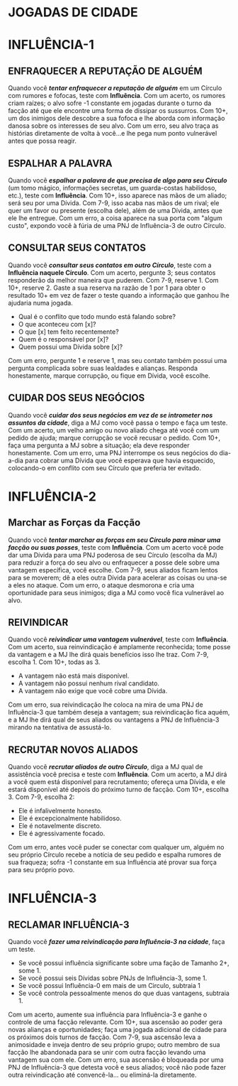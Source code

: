 # JOGADAS DE CIDADE

# INFLUÊNCIA-1

## ENFRAQUECER A REPUTAÇÃO DE ALGUÉM

Quando você ***tentar enfraquecer a reputação de alguém*** em um Círculo com rumores e fofocas, teste com **Influência**. Com um acerto, os rumores criam raízes; o alvo sofre -1 constante em jogadas durante o turno da facção até que ele encontre uma forma de dissipar os sussurros. Com 10+, um dos inimigos dele descobre a sua fofoca e lhe aborda com informação danosa sobre os interesses de seu alvo. Com um erro, seu alvo traça as histórias diretamente de volta à você...e lhe pega num ponto vulnerável antes que possa reagir.

## ESPALHAR A PALAVRA

Quando você ***espalhar a palavra de que precisa de algo para seu Círculo*** (um tomo mágico, informações secretas, um guarda-costas habilidoso, etc.), teste com **Influência**. Com 10+, isso aparece nas mãos de um aliado; será seu por uma Dívida. Com 7-9, isso acaba nas mãos de um rival; ele quer um favor ou presente (escolha dele), além de uma Dívida, antes que ele lhe entregue. Com um erro, a coisa aparece na sua porta com "algum custo", expondo você à fúria de uma PNJ de Influência-3 de outro Círculo.

## CONSULTAR SEUS CONTATOS

Quando você ***consultar seus contatos em outro Círculo***, teste com a **Influência naquele Círculo**. Com um acerto, pergunte 3; seus contatos responderão da melhor maneira que puderem. Com 7-9, reserve 1. Com 10+, reserve 2. Gaste a sua reserva na razão de 1 por 1 para obter o resultado 10+ em vez de fazer o teste quando a informação que ganhou lhe ajudaria numa jogada.

- Qual é o conflito que todo mundo está falando sobre?
- O que aconteceu com [x]?
- O que [x] tem feito recentemente?
- Quem é o responsável por [x]?
- Quem possui uma Dívida sobre [x]?

Com um erro, pergunte 1 e reserve 1, mas seu contato também possui uma pergunta complicada sobre suas lealdades e alianças. Responda honestamente, marque corrupção, ou fique em Dívida, você escolhe.

## CUIDAR DOS SEUS NEGÓCIOS

Quando você ***cuidar dos seus negócios em vez de se intrometer nos assuntos da cidade***, diga a MJ como você passa o tempo e faça um teste. Com um acerto, um velho amigo ou novo aliado chega até você com um pedido de ajuda; marque corrupção se você recusar o pedido. Com 10+, faça uma pergunta a MJ sobre a situação; ela deve responder honestamente. Com um erro, uma PNJ interrompe os seus negócios do dia-a-dia para cobrar uma Dívida que você esperava que havia esquecido, colocando-o em conflito com seu Círculo que preferia ter evitado.

# INFLUÊNCIA-2

## Marchar as Forças da Facção

Quando você ***tentar marchar as forças em seu Círculo para minar uma facção ou suas posses***, teste com **Influência**. Com um acerto você pode dar uma Dívida para uma PNJ poderosa de seu Círculo (escolha da MJ) para reduzir a força do seu alvo ou enfraquecer a posse dele sobre uma vantagem específica, você escolhe. Com 7-9, seus aliados ficam lentos para se moverem; dê a eles outra Dívida para acelerar as coisas ou una-se a eles no ataque. Com um erro, o ataque desmorona e cria uma oportunidade para seus inimigos; diga a MJ como você fica vulnerável ao alvo.

## REIVINDICAR

Quando você ***reivindicar uma vantagem vulnerável***, teste com **Influência**. Com um acerto, sua reinvindicação é amplamente reconhecida; tome posse da vantagem e a MJ lhe dirá quais benefícios isso lhe traz. Com 7-9, escolha 1. Com 10+, todas as 3.

- A vantagem não está mais disponível.
- A vantagem não possui nenhum rival candidato.
- A vantagem não exige que você cobre uma Dívida.

Com um erro, sua reivindicação lhe coloca na mira de uma PNJ de Influência-3 que também deseja a vantagem; sua reivindicação fica aquém, e a MJ lhe dirá qual de seus aliados ou vantagens a PNJ de Influência-3 mirando na tentativa de assustá-lo.

## RECRUTAR NOVOS ALIADOS

Quando você ***recrutar aliados de outro Círculo***, diga a MJ qual de assistência você precisa e teste com **Influência**. Com um acerto, a MJ dirá a você quem está disponível para recrutamento; ofereça uma Dívida, e ele estará disponível até depois do próximo turno de facção. Com 10+, escolha 3. Com 7-9, escolha 2:

- Ele é infalivelmente honesto.
- Ele é excepcionalmente habilidoso.
- Ele é notavelmente discreto.
- Ele é agressivamente focado.

Com um erro, antes você puder se conectar com qualquer um, alguém no seu próprio Círculo recebe a notícia de seu pedido e espalha rumores de sua fraqueza; sofra -1 constante em sua Influência até provar sua força para seu próprio povo.

# INFLUÊNCIA-3

## RECLAMAR INFLUÊNCIA-3

Quando você ***fazer uma reivindicação para Influência-3 na cidade***, faça um teste.

- Se você possui influência significante sobre uma fação de Tamanho 2+, some 1.
- Se você possui seis Dívidas sobre PNJs de Influência-3, some 1.
- Se você possui Influência-0 em mais de um Cìrculo, subtraia 1
- Se você controla pessoalmente menos do que duas vantagens, subtraia 1.

Com um acerto, aumente sua influência para Influência-3 e ganhe o controle de uma facção relevante. Com 10+, sua ascensão ao poder gera novas alianças e oportunidades; faça uma jogada adicional de cidade para os próximos dois turnos de facção. Com 7-9, sua ascensão leva a animosidade e inveja dentro de seu próprio grupo; outro membro de sua facção lhe abandonada para se unir com outra facção levando uma vantagem sua com ele. Com um erro, sua ascensão é bloqueada por uma PNJ de Influência-3 que detesta você e seus aliados; você não pode fazer outra reivindicação até convencê-la... ou eliminá-la diretamente.
